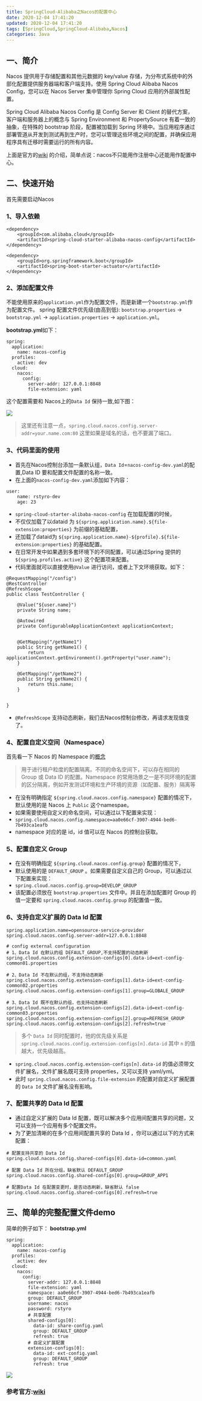 ```yaml
---
title: SpringCloud-Alibaba之Nacos的配置中心
date: 2020-12-04 17:41:20
updated: 2020-12-04 17:41:20
tags: [SpringCloud,SpringCloud-Alibaba,Nacos]
categories: Java
---
```

## 一、简介
Nacos 提供用于存储配置和其他元数据的 key/value 存储，为分布式系统中的外部化配置提供服务器端和客户端支持。使用 Spring Cloud Alibaba Nacos Config，您可以在 Nacos Server 集中管理你 Spring Cloud 应用的外部属性配置。

Spring Cloud Alibaba Nacos Config 是 Config Server 和 Client 的替代方案，客户端和服务器上的概念与 Spring Environment 和 PropertySource 有着一致的抽象，在特殊的 bootstrap 阶段，配置被加载到 Spring 环境中。当应用程序通过部署管道从开发到测试再到生产时，您可以管理这些环境之间的配置，并确保应用程序具有迁移时需要运行的所有内容。

<!--more-->

上面是官方的[wiki](https://github.com/alibaba/spring-cloud-alibaba/wiki/Nacos-config) 的介绍，简单点说：nacos不只能用作注册中心还能用作配置中心。

## 二、快速开始
首先需要启动Nacos

### 1、导入依赖
```
<dependency>
	<groupId>com.alibaba.cloud</groupId>
	<artifactId>spring-cloud-starter-alibaba-nacos-config</artifactId>
</dependency>

<dependency>
	<groupId>org.springframework.boot</groupId>
	<artifactId>spring-boot-starter-actuator</artifactId>
</dependency>
```

### 2、添加配置文件
不能使用原来的`application.yml`作为配置文件，而是新建一个`bootstrap.yml`作为配置文件。
spring 配置文件优先级(由高到低): `bootstrap.properties` -> `bootstrap.yml` -> `application.properties` -> `application.yml`。

**bootstrap.yml**如下：
```
spring:
  application:
    name: nacos-config
  profiles:
    active: dev
  cloud:
    nacos:
      config:
        server-addr: 127.0.0.1:8848
        file-extension: yaml
```

这个配置需要和 Nacos上的`Data Id` 保持一致,如下图：

![](config.png)

> 这里还有注意一点，`spring.cloud.nacos.config.server-addr=your.name.com:80` 这里如果是域名的话，也不要漏了端口。


### 3、代码里面的使用

+ 首先在Nacos控制台添加一条默认组，`Data Id`=`nacos-config-dev.yaml`的配置,Data ID 要和配置文件配置的名称一致。
+ 在上面的`nacos-config-dev.yaml`添加如下内容：
```
user:
    name: rstyro-dev
    age: 23
```
+ `spring-cloud-starter-alibaba-nacos-config` 在加载配置的时候，
+ 不仅仅加载了以dataid 为 `${spring.application.name}.${file-extension:properties}` 为前缀的基础配置，
+ 还加载了dataid为 `${spring.application.name}-${profile}.${file-extension:properties}` 的基础配置。
+ 在日常开发中如果遇到多套环境下的不同配置，可以通过Spring 提供的 `${spring.profiles.active}` 这个配置项来配置。
+ 代码里面就可以直接使用`@Value` 进行访问，或者上下文环境获取。如下：

```
@RequestMapping("/config")
@RestController
@RefreshScope
public class TestController {

    @Value("${user.name}")
    private String name;
	
	@Autowired
    private ConfigurableApplicationContext applicationContext;


	@GetMapping("/getName1")
    public String getName1() {
        return applicationContext.getEnvironment().getProperty("user.name");
    }

    @GetMapping("/getName2")
    public String getName2() {
        return this.name;
    }


}
```
+ `@RefreshScope` 支持动态刷新，我们去Nacos控制台修改，再请求发现值变了。


### 4、配置自定义空间（Namespace）
首先看一下 Nacos 的 Namespace 的[概念](https://nacos.io/zh-cn/docs/concepts.html)
> 用于进行租户粒度的配置隔离。不同的命名空间下，可以存在相同的 Group 或 Data ID 的配置。Namespace 的常用场景之一是不同环境的配置的区分隔离，例如开发测试环境和生产环境的资源（如配置、服务）隔离等

+ 在没有明确指定 `${spring.cloud.nacos.config.namespace}` 配置的情况下， 默认使用的是 Nacos 上 `Public` 这个namespae。
+ 如果需要使用自定义的命名空间，可以通过以下配置来实现：
+ `spring.cloud.nacos.config.namespace=aa0e66cf-3907-4944-bed6-7b493ca1eafb`
+ namespace 对应的是 id，id 值可以在 Nacos 的控制台获取。

### 5、配置自定义 Group 
+ 在没有明确指定 `${spring.cloud.nacos.config.group}` 配置的情况下， 
+ 默认使用的是 `DEFAULT_GROUP` 。如果需要自定义自己的 Group，可以通过以下配置来实现：
+ `spring.cloud.nacos.config.group=DEVELOP_GROUP`
+ 该配置必须放在 `bootstrap.properties` 文件中。并且在添加配置时 Group 的值一定要和 `spring.cloud.nacos.config.group` 的配置值一致。


### 6、支持自定义扩展的 Data Id 配置

```
spring.application.name=opensource-service-provider
spring.cloud.nacos.config.server-addr=127.0.0.1:8848

# config external configuration
# 1、Data Id 在默认的组 DEFAULT_GROUP,不支持配置的动态刷新
spring.cloud.nacos.config.extension-configs[0].data-id=ext-config-common01.properties

# 2、Data Id 不在默认的组，不支持动态刷新
spring.cloud.nacos.config.extension-configs[1].data-id=ext-config-common02.properties
spring.cloud.nacos.config.extension-configs[1].group=GLOBALE_GROUP

# 3、Data Id 既不在默认的组，也支持动态刷新
spring.cloud.nacos.config.extension-configs[2].data-id=ext-config-common03.properties
spring.cloud.nacos.config.extension-configs[2].group=REFRESH_GROUP
spring.cloud.nacos.config.extension-configs[2].refresh=true
```

> 多个 `Data Id` 同时配置时，他的优先级关系是 `spring.cloud.nacos.config.extension-configs[n].data-id` 其中 `n` 的值越大，优先级越高。
+ `spring.cloud.nacos.config.extension-configs[n].data-id` 的值必须带文件扩展名，文件扩展名既可支持 properties，又可以支持 yaml/yml。
+ 此时 `spring.cloud.nacos.config.file-extension` 的配置对自定义扩展配置的 `Data Id` 文件扩展名没有影响。

### 7、配置共享的 Data Id 配置
+ 通过自定义扩展的 Data Id 配置，既可以解决多个应用间配置共享的问题，又可以支持一个应用有多个配置文件。
+ 为了更加清晰的在多个应用间配置共享的 Data Id ，你可以通过以下的方式来配置：
```
# 配置支持共享的 Data Id
spring.cloud.nacos.config.shared-configs[0].data-id=common.yaml

# 配置 Data Id 所在分组，缺省默认 DEFAULT_GROUP
spring.cloud.nacos.config.shared-configs[0].group=GROUP_APP1

# 配置Data Id 在配置变更时，是否动态刷新，缺省默认 false
spring.cloud.nacos.config.shared-configs[0].refresh=true
```

## 三、简单的完整配置文件demo
简单的例子如下：
**bootstrap.yml**
```
spring:
  application:
    name: nacos-config
  profiles:
    active: dev
  cloud:
    nacos:
      config:
        server-addr: 127.0.0.1:8848
        file-extension: yaml
        namespace: aa0e66cf-3907-4944-bed6-7b493ca1eafb
        group: DEFAULT_GROUP
        username: nacos
        password: rstyro
        # 共享配置
        shared-configs[0]:
          data-id: share-config.yaml
          group: DEFAULT_GROUP
          refresh: true
        # 自定义扩展配置
        extension-configs[0]:
          data-id: ext-config.yaml
          group: DEFAULT_GROUP
          refresh: true

```

![](config-dev.png)


### 参考官方:[wiki](https://github.com/alibaba/spring-cloud-alibaba/wiki/Nacos-config)
